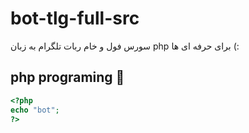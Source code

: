 # bot-tlg-full-src
سورس فول و خام ربات تلگرام به زبان php برای حرفه ای ها (:

## php programing 🤘

```php
<?php
echo "bot";
?>
```
